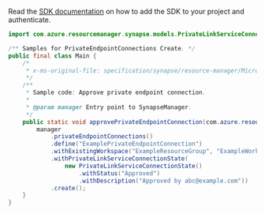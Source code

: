 Read the [SDK documentation](https://github.com/Azure/azure-sdk-for-java/blob/azure-resourcemanager-synapse_1.0.0-beta.4/sdk/synapse/azure-resourcemanager-synapse/README.md) on how to add the SDK to your project and authenticate.

```java
import com.azure.resourcemanager.synapse.models.PrivateLinkServiceConnectionState;

/** Samples for PrivateEndpointConnections Create. */
public final class Main {
    /*
     * x-ms-original-file: specification/synapse/resource-manager/Microsoft.Synapse/stable/2021-06-01/examples/ApprovePrivateEndpointConnection.json
     */
    /**
     * Sample code: Approve private endpoint connection.
     *
     * @param manager Entry point to SynapseManager.
     */
    public static void approvePrivateEndpointConnection(com.azure.resourcemanager.synapse.SynapseManager manager) {
        manager
            .privateEndpointConnections()
            .define("ExamplePrivateEndpointConnection")
            .withExistingWorkspace("ExampleResourceGroup", "ExampleWorkspace")
            .withPrivateLinkServiceConnectionState(
                new PrivateLinkServiceConnectionState()
                    .withStatus("Approved")
                    .withDescription("Approved by abc@example.com"))
            .create();
    }
}
```
